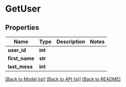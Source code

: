 # GetUser

## Properties
Name | Type | Description | Notes
------------ | ------------- | ------------- | -------------
**user_id** | **int** |  | 
**first_name** | **str** |  | 
**last_mess** | **int** |  | 

[[Back to Model list]](../README.md#documentation-for-models) [[Back to API list]](../README.md#documentation-for-api-endpoints) [[Back to README]](../README.md)

